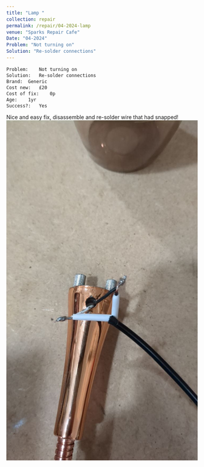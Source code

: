 ```yaml
---
title: "Lamp "
collection: repair
permalink: /repair/04-2024-lamp
venue: "Sparks Repair Cafe"
Date: "04-2024"
Problem: "Not turning on"
Solution: "Re-solder connections"
---
```

```
Problem:    Not turning on 
Solution:   Re-solder connections 
Brand:  Generic 
Cost new:   £20 
Cost of fix:    0p 
Age:    1yr 
Success?:   Yes 
```
Nice and easy fix, disassemble and re-solder wire that had snapped!
![](/images/repair_cafe/lamp/lamp_1.jpg)
